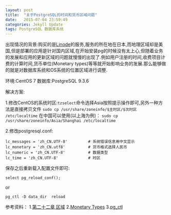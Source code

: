```yaml
---
layout: post
title:  "关于PostgreSQL的时间和货币区域问题"
date:   2015-07-04 23:59:49
categories: Jekyll Update
tags: PostgreSQL 数据库系统 
---
```


出现情况的背景:购买的是[Linode](https://www.linode.com/)的服务,服务的所在地在日本,而地理区域却是美国,但是部署的应用是针对国内区域,在开始安装pg的时候没有太上心,但随着业务的发展和应用的更新区域的问题就慢慢的出现了.例如用户注册的时间,收费项目计费的计算时间,货币单位(Monetary types)等等就开始影响业务的发展.那么能够做的就是对数据库系统和OS系统的位置区域进行调整.

环境:CentOS 7
数据库:PostgreSQL 9.3.6

解决方案:

1.修改CentOS的系统时区:`tzselect`命令选择Asia按照提示操作即可,另外一种方法是直接拷贝文件
 `sudo cp /usr/share/zoneinfo/$主时区/$次时区 /etc/localtime`
在中国可以使用(以上海为例)：
`sudo cp /usr/share/zoneinfo/Asia/Shanghai /etc/localtime`

2.修改postgresql.conf:
```
lc_messages = 'zh_CN.UTF-8'			# 系统错误信息用中文显示
lc_monetary = 'zh_CN.utf8'			# 货币格式选择人民币
lc_numeric = 'zh_CN.UTF-8'			# 数据类型
lc_time = 'zh_CN.UTF-8'				# 时区
```

保存之后重新载入配置文件即可:
```
select pg_reload_conf();
```
or

```
pg_ctl -D data_dir  reload
```

参考资料：
1.[第二十二章 区域](https://wiki.postgresql.org/wiki/9.1%E7%AC%AC%E4%BA%8C%E5%8D%81%E4%BA%8C%E7%AB%A0)
2.[Monetary Types](http://www.postgresql.org/docs/current/static/datatype-money.html)
3.[pg_ctl](http://www.postgresql.org/docs/current/static/app-pg-ctl.html)
